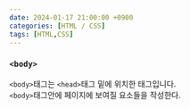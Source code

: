 ```yaml
---
date: 2024-01-17 21:00:00 +0900
categories: [HTML / CSS]
tags: [HTML,CSS]
---
```


### `<body>`
`<body>`태그는 `<head>`태그 밑에 위치한 태그입니다.  
`<body>`태그안에 페이지에 보여질 요소들을 작성한다.